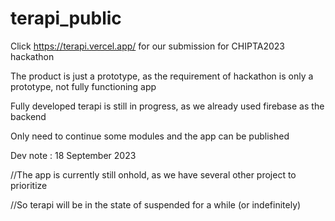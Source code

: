 # terapi_public
Click https://terapi.vercel.app/ for our submission for CHIPTA2023 hackathon

The product is just a prototype, as the requirement of hackathon is only a prototype, not fully functioning app

Fully developed terapi is still in progress, as we already used firebase as the backend

Only need to continue some modules and the app can be published



Dev note : 18 September 2023

//The app is currently still onhold, as we have several other project to prioritize

//So terapi will be in the state of suspended for a while (or indefinitely)
